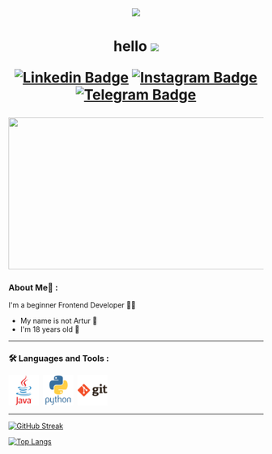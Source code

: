 
<div id="header" align="center">
    <img src="https://media3.giphy.com/media/v1.Y2lkPTc5MGI3NjExdTkxbm1pa3FydWQ4Y3BpdTFtOHVzYWp4azEzdWprNndtdjhhOHhmcCZlcD12MV9naWZzX3NlYXJjaCZjdD1n/VbnUQpnihPSIgIXuZv/giphy.webp" width="100"/>
</div>
<div id=body>
  <div align="center">
    <h1>
        hello
        <img src="https://media2.giphy.com/media/iNxi3TWwhwYehzY9IM/giphy.webp?cid=790b76116j4k3nlpkm1vvc6csuax9bppzlljfavhjn77mb1w&ep=v1_gifs_search&rid=giphy.webp&ct=g" width="20px"/>

[![Linkedin Badge](https://img.shields.io/badge/-Linkedin-blue?style=flat&logo=Linkedin&logoColor=green)](your-linkedin-url)
[![Instagram Badge](https://img.shields.io/badge/-Instagram-red?style=flat&logo=Instagram&logoColor=green)](https://www.instagram.com/artur_5006/)
[![Telegram Badge](https://img.shields.io/badge/-Telegram-blue?style=flat&logo=Telegram&logoColor=green)](https://t.me/sacredy27)

</h1>




  <img src="https://media.giphy.com/media/dWesBcTLavkZuG35MI/giphy.gif" width="600" height="300"/>


  </div>
  <div id="about">
  
  ###  About Me:sparkling_heart: :

  I'm a beginner Frontend Developer :woman_technologist:
  
  - My name is not Artur :crossed_fingers:
  - I'm 18 years old :dizzy:

---
  
  </div>
  <div id="tools">
    
  ### :hammer_and_wrench: Languages and Tools :

  <div>
      <img src="https://github.com/devicons/devicon/blob/master/icons/java/java-original-wordmark.svg" title="Java" alt="Java" width="60" height="60"/>&nbsp;
      <img src="https://github.com/devicons/devicon/blob/master/icons/python/python-original-wordmark.svg" title="Python" alt="Python" width="60" height="60"/>&nbsp;
      <img src="https://github.com/devicons/devicon/blob/master/icons/git/git-original-wordmark.svg" title="Git" **alt="Git" width="60" height="60"/>


  ---
    
  <div id="info">
  
  [![GitHub Streak](http://github-readme-streak-stats.herokuapp.com?user=sacredyy&theme=dark&background=000000)](https://git.io/streak-stats)

  [![Top Langs](https://github-readme-stats.vercel.app/api/top-langs/?username=sacredyy&layout=compact&theme=vision-friendly-dark)](https://github.com/anuraghazra/github-readme-stats) 
  </div>
</div>
